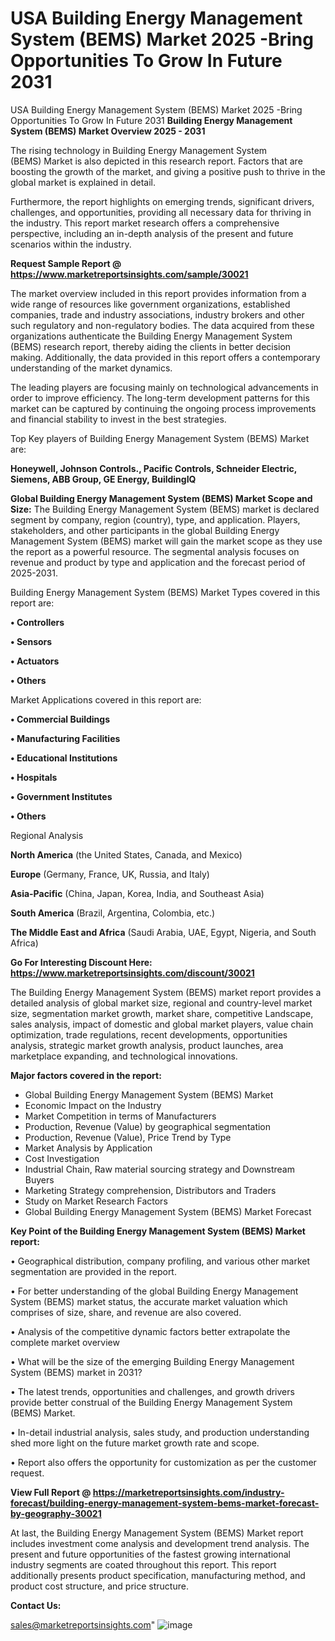 # USA Building Energy Management System (BEMS) Market 2025 -Bring Opportunities To Grow In Future 2031
USA Building Energy Management System (BEMS) Market 2025 -Bring Opportunities To Grow In Future 2031
<Strong> Building Energy Management System (BEMS) Market Overview 2025 - 2031</strong>

The rising technology in Building Energy Management System (BEMS) Market is also depicted in this research report. Factors that are boosting the growth of the market, and giving a positive push to thrive in the global market is explained in detail.

Furthermore, the report highlights on emerging trends, significant drivers, challenges, and opportunities, providing all necessary data for thriving in the industry. This report market research offers a comprehensive perspective, including an in-depth analysis of the present and future scenarios within the industry.

<strong>Request Sample Report @ <a href=https://www.marketreportsinsights.com/sample/30021>https://www.marketreportsinsights.com/sample/30021</a></strong>

The market overview included in this report provides information from a wide range of resources like government organizations, established companies, trade and industry associations, industry brokers and other such regulatory and non-regulatory bodies. The data acquired from these organizations authenticate the Building Energy Management System (BEMS) research report, thereby aiding the clients in better decision making. Additionally, the data provided in this report offers a contemporary understanding of the market dynamics.

The leading players are focusing mainly on technological advancements in order to improve efficiency. The long-term development patterns for this market can be captured by continuing the ongoing process improvements and financial stability to invest in the best strategies.

Top Key players of Building Energy Management System (BEMS) Market are:

<strong>Honeywell, Johnson Controls., Pacific Controls, Schneider Electric, Siemens, ABB Group, GE Energy, BuildingIQ</strong>

<strong><b>Global Building Energy Management System (BEMS) Market Scope and Size:</b></strong>
The Building Energy Management System (BEMS) market is declared segment by company, region (country), type, and application. Players, stakeholders, and other participants in the global Building Energy Management System (BEMS) market will gain the market scope as they use the report as a powerful resource. The segmental analysis focuses on revenue and product by type and application and the forecast period of 2025-2031.

Building Energy Management System (BEMS) Market Types covered in this report are:

<strong>• Controllers

• Sensors

• Actuators

• Others</strong>

Market Applications covered in this report are:

<strong>• Commercial Buildings

• Manufacturing Facilities

• Educational Institutions

• Hospitals

• Government Institutes

• Others</strong> 

Regional Analysis

<strong>North America</strong> (the United States, Canada, and Mexico)

<strong>Europe</strong> (Germany, France, UK, Russia, and Italy)

<strong>Asia-Pacific</strong> (China, Japan, Korea, India, and Southeast Asia)

<strong>South America</strong> (Brazil, Argentina, Colombia, etc.)

<strong>The Middle East and Africa</strong> (Saudi Arabia, UAE, Egypt, Nigeria, and South Africa)

<strong>Go For Interesting Discount Here: <a href=https://www.marketreportsinsights.com/discount/30021>https://www.marketreportsinsights.com/discount/30021</a></strong>

The Building Energy Management System (BEMS) market report provides a detailed analysis of global market size, regional and country-level market size, segmentation market growth, market share, competitive Landscape, sales analysis, impact of domestic and global market players, value chain optimization, trade regulations, recent developments, opportunities analysis, strategic market growth analysis, product launches, area marketplace expanding, and technological innovations.

<strong><b>Major factors covered in the report:</b></strong>
<ul>
  <li>Global Building Energy Management System (BEMS) Market </li>
  <li>Economic Impact on the Industry</li>
  <li>Market Competition in terms of Manufacturers</li>
  <li>Production, Revenue (Value) by geographical segmentation</li>
  <li>Production, Revenue (Value), Price Trend by Type</li>
  <li>Market Analysis by Application</li>
  <li>Cost Investigation</li>
  <li>Industrial Chain, Raw material sourcing strategy and Downstream Buyers</li>
  <li>Marketing Strategy comprehension, Distributors and Traders</li>
  <li>Study on Market Research Factors</li>
  <li>Global Building Energy Management System (BEMS) Market Forecast</li>
</ul>

<strong><b>Key Point of the Building Energy Management System (BEMS) Market report:</b></strong>

• Geographical distribution, company profiling, and various other market segmentation are provided in the report.

• For better understanding of the global Building Energy Management System (BEMS) market status, the accurate market valuation which comprises of size, share, and revenue are also covered.

• Analysis of the competitive dynamic factors better extrapolate the complete market overview

• What will be the size of the emerging Building Energy Management System (BEMS) market in 2031?

• The latest trends, opportunities and challenges, and growth drivers provide better construal of the Building Energy Management System (BEMS) Market.

• In-detail industrial analysis, sales study, and production understanding shed more light on the future market growth rate and scope.

• Report also offers the opportunity for customization as per the customer request.

<strong><b>View Full Report @ <a href=https://marketreportsinsights.com/industry-forecast/building-energy-management-system-bems-market-forecast-by-geography-30021>https://marketreportsinsights.com/industry-forecast/building-energy-management-system-bems-market-forecast-by-geography-30021</a></b></strong>


At last, the Building Energy Management System (BEMS) Market report includes investment come analysis and development trend analysis. The present and future opportunities of the fastest growing international industry segments are coated throughout this report. This report additionally presents product specification, manufacturing method, and product cost structure, and price structure.

<strong>Contact Us:</strong>

sales@marketreportsinsights.com"
![image](https://github.com/user-attachments/assets/c394d3ee-8431-4ba3-a7bd-05448cf3cbec)
